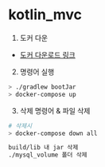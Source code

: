 # kotlin_mvc

1. 도커 다운

- [도커 다운로드 링크](https://www.docker.com/products/docker-desktop/)

2. 명령어 실행
```bash
> ./gradlew bootJar
> docker-compose up


```
3. 삭제 명령어 & 파일 삭제
```bash
# 삭제시
> docker-compose down all

build/lib 내 jar 삭제
./mysql_volume 폴더 삭제
```
